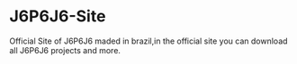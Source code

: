 # J6P6J6-Site
Official Site of J6P6J6 maded in brazil,in the official site you can download all J6P6J6 projects and more.
